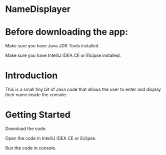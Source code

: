 # NameDisplayer

# Before downloading the app:

Make sure you have Java JDK Tools installed. 

Make sure you have IntelliJ IDEA CE or Elcipse installed.

# Introduction

This is a small tiny bit of Java code that allows the user to enter and display their name inside the console.

# Getting Started

Download the code.

Open the code in IntelliJ IDEA CE or Eclipse.

Run the code in console.
